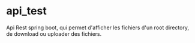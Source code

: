 # api_test
Api Rest spring boot, qui permet d'afficher les fichiers d'un root directory, de download ou uploader des fichiers. 
